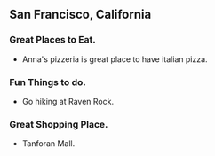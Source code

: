 ## San Francisco, California

### Great Places to Eat.
- Anna's pizzeria is great place to have italian pizza. 

### Fun Things to do.
- Go hiking at Raven Rock.

### Great Shopping Place.
- Tanforan Mall.
